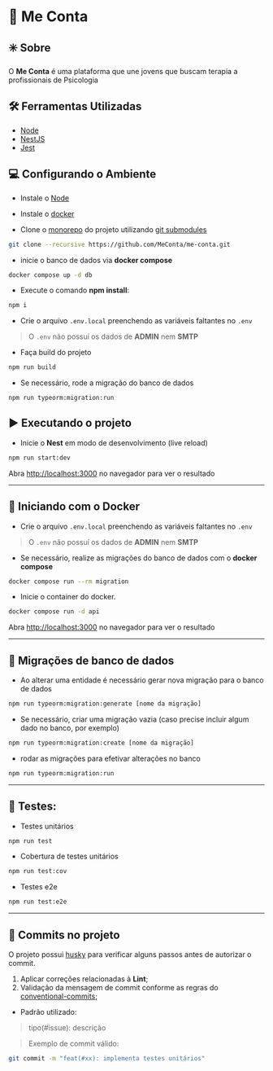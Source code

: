 # 💬 Me Conta

## ✳️ Sobre
O **Me Conta** é uma plataforma que une jovens que buscam terapia a profissionais de Psicologia

## 🛠 Ferramentas Utilizadas
- [Node](https://nodejs.dev)
- [NestJS](https://nestjs.com)
- [Jest](https://jestjs.io)

## 💻 Configurando o Ambiente

- Instale o [Node](https://nodejs.org/en/download/)

- Instale o [docker](https://www.docker.com)

- Clone o [monorepo](https://github.com/MeConta/me-conta) do projeto utilizando [git submodules](https://git-scm.com/book/en/v2/Git-Tools-Submodules)
```bash
git clone --recursive https://github.com/MeConta/me-conta.git
````
- inicie o banco de dados via **docker compose**
```bash
docker compose up -d db
```
- Execute o comando **npm install**:
```bash
npm i
```
- Crie o arquivo `.env.local` preenchendo as variáveis faltantes no `.env`
> O `.env` não possuí os dados de **ADMIN** nem **SMTP**

- Faça build do projeto
```bash
npm run build
```
- Se necessário, rode a migração do banco de dados
```bash
npm run typeorm:migration:run
```

## ▶️ Executando o projeto
- Inicie o **Nest** em modo de desenvolvimento (live reload)
```bash
npm run start:dev
```
Abra [http://localhost:3000](http://localhost:3000) no navegador para ver o resultado

---

## 🐳 Iniciando com o Docker
- Crie o arquivo `.env.local` preenchendo as variáveis faltantes no `.env`
> O `.env` não possuí os dados de **ADMIN** nem **SMTP**
- Se necessário, realize as migrações do banco de dados com o **docker compose**
```bash
docker compose run --rm migration
```
- Inicie o container do docker.
```bash
docker compose run -d api
```

Abra [http://localhost:3000](http://localhost:3000) no navegador para ver o resultado

---

## 🎲 Migrações de banco de dados
- Ao alterar uma entidade é necessário gerar nova migração para o banco de dados
```bash
npm run typeorm:migration:generate [nome da migração]
```
- Se necessário, criar uma migração vazia (caso precise incluir algum dado no banco, por exemplo)
```bash
npm run typeorm:migration:create [nome da migração]
```

- rodar as migrações para efetivar alterações no banco
```bash
npm run typeorm:migration:run
```
---

## 🧪 Testes:
- Testes unitários
```bash
npm run test
```
- Cobertura de testes unitários
```bash
npm run test:cov
```
- Testes e2e
```bash
npm run test:e2e
```
---

## 🚀 Commits no projeto

O projeto possui [husky](https://github.com/typicode/husky) para verificar alguns passos antes de autorizar o commit.

1. Aplicar correções relacionadas à **Lint**;
3. Validação da mensagem de commit conforme as regras do [conventional-commits](https://www.conventionalcommits.org/en/v1.0.0/);
  - Padrão utilizado:
  > tipo(#issue): descrição

  > Exemplo de commit válido:
  ```bash
  git commit -m "feat(#xx): implementa testes unitários"
  ```
